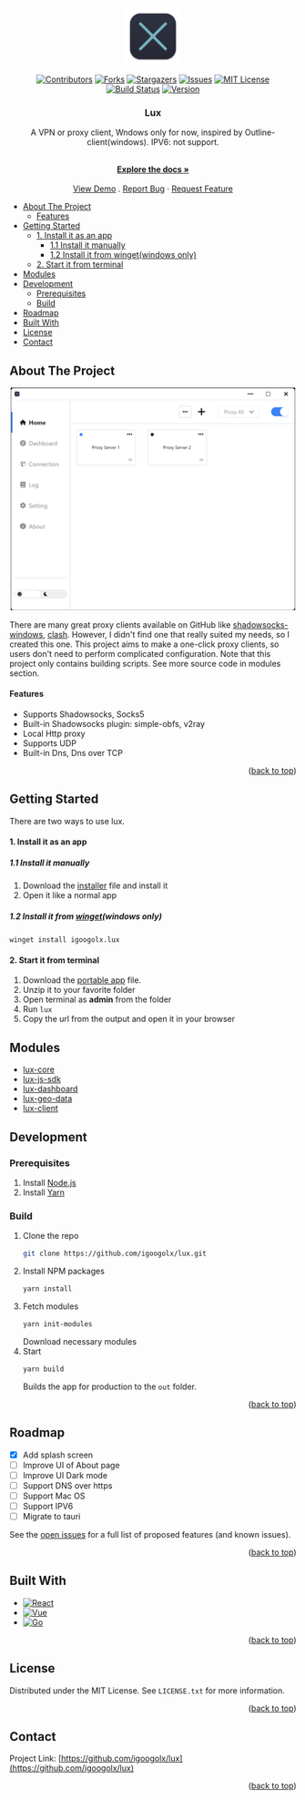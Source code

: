 <a name="readme-top"></a>

<br />
<div align="center">
  <a href="https://github.com/igoogolx/lux">
    <img src="assets/logo.svg" alt="Logo" width="100" height="100">
  </a>

[![Contributors][contributors-shield]][contributors-url]
[![Forks][forks-shield]][forks-url]
[![Stargazers][stars-shield]][stars-url]
[![Issues][issues-shield]][issues-url]
[![MIT License][license-shield]][license-url]
[![Build Status][build-shield]][build-url]
[![Version][version-shield]][version-url]

<h3 align="center">Lux</h3>
A VPN or proxy client, Wndows only for now, inspired by Outline-client(windows). IPV6: not support. 
  <p align="center">
    <br />
    <a href="https://github.com/igoogolx/lux/wiki"><strong>Explore the docs »</strong></a>
    <br />
    <br />
    <a href="https://igoogolx.github.io/lux-dashboard/">View Demo</a>
    .
    <a href="https://github.com/igoogolx/lux/issues">Report Bug</a>
    ·
    <a href="https://github.com/igoogolx/lux/issues">Request Feature</a>
  </p>
</div>



- [About The Project](#about-the-project)
    - [Features](#features)
- [Getting Started](#getting-started)
    - [1. Install it as an app](#1-install-it-as-an-app)
      - [1.1 Install it manually](#11-install-it-manually)
      - [1.2 Install it from winget(windows only)](#12-install-it-from-wingetwindows-only)
    - [2. Start it from terminal](#2-start-it-from-terminal)
- [Modules](#modules)
- [Development](#development)
  - [Prerequisites](#prerequisites)
  - [Build](#build)
- [Roadmap](#roadmap)
- [Built With](#built-with)
- [License](#license)
- [Contact](#contact)



## About The Project

<div align="center">
<a href="https://github.com/igoogolx/lux">
    <img src="assets/screenshot.png" alt="Screenshot" width="500" >
</a>
</div>

There are many great proxy clients available on GitHub like [shadowsocks-windows](https://github.com/shadowsocks/shadowsocks-windows), [clash](https://github.com/Dreamacro/clash). However, I didn't find one that really suited my needs, so I created this one.
This project aims to make a one-click proxy clients, so users don't need to perform complicated configuration.
Note that this project only contains building scripts. See more source code in modules section.


#### Features

- Supports Shadowsocks, Socks5
- Built-in Shadowsocks plugin: simple-obfs, v2ray
- Local Http proxy
- Supports UDP
- Built-in Dns, Dns over TCP

<p align="right">(<a href="#readme-top">back to top</a>)</p>


<!-- GETTING STARTED -->
## Getting Started

There are two ways to use lux.

#### 1. Install it as an app
##### 1.1 Install it manually
1. Download the [installer](https://github.com/igoogolx/lux/releases) file and install it
2. Open it like a normal app

##### 1.2 Install it from [winget](https://github.com/microsoft/winget-cli)(windows only)
`winget install igoogolx.lux`

#### 2. Start it from terminal
1. Download the [portable app](https://github.com/igoogolx/lux/releases) file.
2. Unzip it to your favorite folder
3. Open terminal as **admin** from the folder
4. Run `lux`
5. Copy the url from the output and open it in your browser



## Modules
* [lux-core](https://github.com/igoogolx/lux-core)
* [lux-js-sdk](https://github.com/igoogolx/lux-js-sdk)
* [lux-dashboard](https://github.com/igoogolx/lux-dashboard)
* [lux-geo-data](https://github.com/igoogolx/lux-geo-data)
* [lux-client](https://github.com/igoogolx/lux-client)

## Development

### Prerequisites

1. Install [Node.js](https://nodejs.org/en/)
2. Install [Yarn](https://classic.yarnpkg.com/lang/en/docs/install)

### Build

1. Clone the repo
   ```sh
   git clone https://github.com/igoogolx/lux.git
   ```
2. Install NPM packages
   ```sh
   yarn install
   ```
3. Fetch modules
   ```sh
   yarn init-modules
   ```
   Download necessary modules
4. Start
   ```sh
   yarn build
   ```
   Builds the app for production to the `out` folder.<br />

<p align="right">(<a href="#readme-top">back to top</a>)</p>


## Roadmap

- [x] Add splash screen
- [ ] Improve UI of About page
- [ ] Improve UI Dark mode
- [ ] Support DNS over https
- [ ] Support Mac OS
- [ ] Support IPV6
- [ ] Migrate to tauri

See the [open issues](https://github.com/igoogolx/lux/issues) for a full list of proposed features (and known issues).

<p align="right">(<a href="#readme-top">back to top</a>)</p>


## Built With

* [![React][React.js]][React-url]
* [![Vue][Electron.js]][Electron-url]
* [![Go][Go.dev]][Golang-url]

<p align="right">(<a href="#readme-top">back to top</a>)</p>




<!-- LICENSE -->
## License

Distributed under the MIT License. See `LICENSE.txt` for more information.

<p align="right">(<a href="#readme-top">back to top</a>)</p>



<!-- CONTACT -->
## Contact

Project Link: [https://github.com/igoogolx/lux](https://github.com/igoogolx/lux)

<p align="right">(<a href="#readme-top">back to top</a>)</p>


[contributors-shield]: https://img.shields.io/github/contributors/igoogolx/lux.svg
[contributors-url]: https://github.com/igoogolx/lux/graphs/contributors
[forks-shield]: https://img.shields.io/github/forks/igoogolx/lux.svg
[forks-url]: https://github.com/igoogolx/lux/network/members
[stars-shield]: https://img.shields.io/github/stars/igoogolx/lux.svg
[stars-url]: https://github.com/igoogolx/lux/stargazers
[issues-shield]: https://img.shields.io/github/issues/igoogolx/lux.svg
[issues-url]: https://github.com/igoogolx/lux/issues
[license-shield]: https://img.shields.io/github/license/igoogolx/lux.svg
[license-url]: https://github.com/igoogolx/lux/blob/master/LICENSE.txt
[build-shield]: https://github.com/igoogolx/lux/actions/workflows/build.yml/badge.svg
[build-url]: https://github.com/igoogolx/lux/actions/workflows/build.yml
[version-shield]: https://img.shields.io/github/package-json/v/igoogolx/lux
[version-url]: https://github.com/igoogolx/lux/releases

[React.js]: https://img.shields.io/badge/React-20232A?logo=react&logoColor=61DAFB
[React-url]: https://reactjs.org/
[Electron.js]: https://img.shields.io/badge/Electron-20232A?logo=electron&logoColor=61DAFB
[Electron-url]: https://www.electronjs.org/
[Go.dev]: https://img.shields.io/badge/Go-20232A?logo=go&logoColor=61DAFB
[Golang-url]: https://go.dev/

[product-screenshot]: assets/screenshot.png
